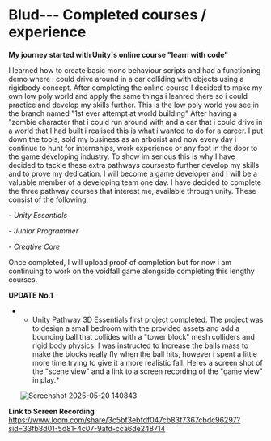 # Blud--- Completed courses / experience


**My journey started with Unity's online course "learn with code"**

I learned how to create basic mono behaviour scripts and had a functioning demo where i could drive around in a car colliding with objects using a rigidbody concept. After completing the online course I decided to make my own low poly world and apply the same things i leanred there so i could practice and develop my skills further. This is the low poly world you see in the branch named "1st ever attempt at world building" After having a "zombie character that i could run around with and a car that i could drive in a world that I had built i realised this is what i wanted to do for a career. I put down the tools, sold my business as an arborist and now every day i continue to hunt for internships, work experience or any foot in the door to the game developing industry. To show im serious this is why I have decided to tackle these extra pathways coursesto further develop my skills and to prove my dedication. I will become a game developer and I will be a valuable member of a developing team one day. I have decided to complete the three pathway courses that interest me, available through unity. These consist of the following; 


*- Unity Essentials*

*- Junior Programmer*

*- Creative Core*

  Once completed, I will upload proof of completion but for now i am continuing to work on the voidfall game alongside completing this lengthy courses.



  **UPDATE No.1**

 * - Unity Pathway 3D Essentials first project completed. The project was to design a small bedroom with the provided assets and add a bouncing ball that collides with a "tower block" mesh colliders and rigid body physics. I was instructed to Increase the balls mass to make the blocks really fly when the ball hits, however i spent a little more time trying to give it a more realistic fall.  Heres a screen shot of the "scene view" and a link to a screen recording of the "game view" in play.*

   ![Screenshot 2025-05-20 140843](https://github.com/user-attachments/assets/15ada33e-b741-4f51-983c-43246eabddb2)

   
**Link to Screen Recording**
  https://www.loom.com/share/3c5bf3ebfdf047cb83f7367cbdc96297?sid=33fb8d01-5d81-4c07-9afd-cca6de248714









